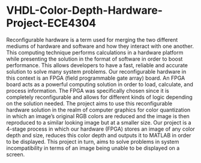 # VHDL-Color-Depth-Hardware-Project-ECE4304
Reconfigurable hardware is a term used for merging the two different mediums of hardware and software and how they interact with one another. This computing technique performs calculations in a hardware platform while presenting the solution in the format of software in order to boost performance. This allows developers to have a fast, reliable and accurate solution to solve many system problems. Our reconfigurable hardware in this context is an FPGA (field programmable gate array) board. An FPGA board acts as a powerful computing solution in order to load, calculate, and process information. The FPGA was specifically chosen since it is completely reconfigurable and allows for different kinds of logic depending on the solution needed. The project aims to use this reconfigurable hardware solution in the realm of computer graphics for color quantization in which an image’s original RGB colors are reduced and the image is then reproduced to a similar looking image but at a smaller size. Our project is a 4-stage process in which our hardware (FPGA) stores an image of any color depth and size, reduces this color depth and outputs it to MATLAB in order to be displayed.  This project in turn, aims to solve problems in system incompatibility in terms of an image being unable to be displayed on a screen.
